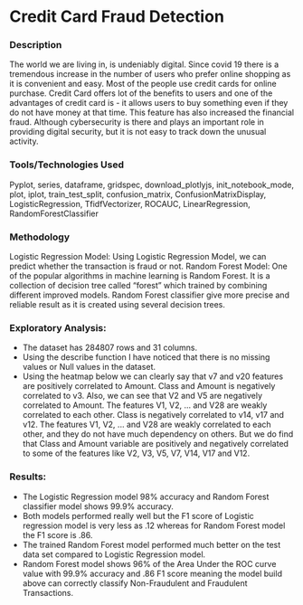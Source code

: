 # Credit Card Fraud Detection

### Description
The world we are living in, is undeniably digital. Since covid 19 there is a tremendous increase in the number of users who prefer online shopping as it is convenient and easy. Most of the people use credit cards for online purchase. Credit Card offers lot of the benefits to users and one of the advantages of credit card is - it allows users to buy something even if they do not have money at that time. This feature has also increased the financial fraud. Although cybersecurity is there and plays an important role in providing digital security, but it is not easy to track down the unusual activity.

### Tools/Technologies Used
Pyplot, series, dataframe, gridspec, download_plotlyjs, init_notebook_mode, plot, iplot, train_test_split, confusion_matrix, ConfusionMatrixDisplay, LogisticRegression, TfidfVectorizer, ROCAUC, LinearRegression, RandomForestClassifier

### Methodology
Logistic Regression Model: Using Logistic Regression Model, we can predict whether the transaction is fraud or
not.
Random Forest Model: One of the popular algorithms in machine learning is Random Forest. It is a collection of decision tree called “forest” which trained by combining different improved models. Random Forest classifier give more precise and reliable result as it is created using several decision trees.

### Exploratory Analysis:
- The dataset has 284807 rows and 31 columns.
- Using the describe function I have noticed that there is no missing values or Null values in the dataset.
- Using the heatmap below we can clearly say that v7 and v20 features are positively correlated to Amount. Class and Amount is negatively correlated to v3. Also, we can see that V2 and V5 are negatively correlated to Amount. The features V1, V2, ... and V28 are weakly correlated to each other. Class is negatively correlated to v14, v17 and v12. The features V1, V2, ... and V28 are weakly correlated to each other, and they do not have much dependency on others. But we do find that Class and Amount variable are positively and negatively correlated to some of the features like V2, V3, V5, V7, V14, V17 and V12.

### Results:
- The Logistic Regression model 98% accuracy and Random Forest classifier model shows 99.9% accuracy.
- Both models performed really well but the F1 score of Logistic regression model is very less as .12 whereas for Random Forest model the F1 score is .86.
- The trained Random Forest model performed much better on the test data set compared to Logistic Regression model.
- Random Forest model shows 96% of the Area Under the ROC curve value with 99.9% accuracy and .86 F1 score meaning the model build above can correctly classify Non-Fraudulent and Fraudulent Transactions.
